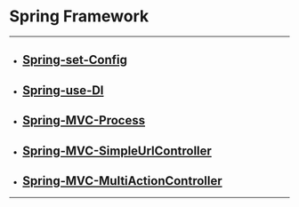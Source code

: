 # Spring Framework

****

* ## [Spring-set-Config]()

* ## [Spring-use-DI]()

* ## [Spring-MVC-Process]()

* ## [Spring-MVC-SimpleUrlController]()

* ## [Spring-MVC-MultiActionController]()


***

